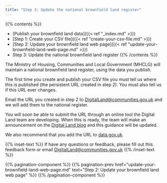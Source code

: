 ```yaml
---
title: "Step 3: Update the national brownfield land register"
---
```


{{% contents %}}
- [Publish your brownfield land data]({{< ref "_index.md" >}})
- [Step 1: Create your CSV file]({{< ref "create-your-csv-file.md" >}})
- [Step 2: Update your brownfield land web page]({{< ref "update-your-brownfield-land-web-page.md" >}})
- Step 3: Update the national brownfield land register
{{% /contents %}}

The Ministry of Housing, Communities and Local Government (MHCLG) will maintain a national brownfield land register, using the data you publish.

The first time you create and publish your CSV file you must tell us where this is published (the persistent URL created in step 2). You must also tell us if this URL ever changes.

Email the URL you created in step 2 to DigitalLand@communities.gov.uk and we will add them to the national register.

You will soon be able to submit the URL through an online tool the Digital Land team are developing. When this is ready, the team will make an announcement on the [Digital Land blog](https://digital-land.github.io/blog-post/) and this guidance will be updated.

We also recommend that you add the URL to [data.gov.uk](www.data.gov.uk).

{{% inset-text %}}
If have any questions or feedback, please fill out this feedback form or email DigitalLand@communities.gov.uk
{{% /inset-text %}}

{{% pagination-component %}}
{{% pagination-prev href="update-your-brownfield-land-web-page.md" text="Step 2: Update your brownfield land web page" %}}
{{% /pagination-component %}}
